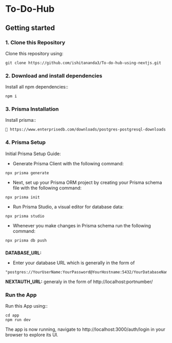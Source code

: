 
# To-Do-Hub
## Getting started

### 1. Clone this Repository

Clone this repository using:

```
git clone https://github.com/ishitananda3/To-do-hub-using-nextjs.git
```

### 2. Download and install dependencies

Install all npm dependencies::

```
npm i
```

### 3. Prisma Installation

Install prisma::

```
🔗 https://www.enterprisedb.com/downloads/postgres-postgresql-downloads
```

### 4. Prisma Setup

Initial Prisma Setup Guide:
- Generate Prisma Client with the following command:
```
npx prisma generate
```
- Next, set up your Prisma ORM project by creating your Prisma schema file with the following command:
```
npx prisma init
```
- Run Prisma Studio, a visual editor for database data:
```
npx prisma studio
```
- Whenever you make changes in Prisma schema run the following command:
```
npx prisma db push
```
###
**DATABASE_URL:**
- Enter your database URL which is generally in the form of
```
"postgres://YourUserName:YourPassword@YourHostname:5432/YourDatabaseName"
```

**NEXTAUTH_URL:** generaly in the form of http://localhost:portnumber/ 


###  Run the App

Run this App using::
```
cd app
npm run dev
```

The app is now running, navigate to http://localhost:3000/auth/login in your browser to explore its UI.


